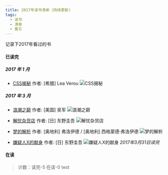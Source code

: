 ```yaml
---
title: 2017年读书清单（持续更新)
tags:
  - 读书
  - 清单
  - 备忘
---
```

记录下2017年看过的书

#### 已读完

##### 2017 年 1 月
* [CSS揭秘](https://book.douban.com/subject/26745943/)
  作者:  [希腊] Lea Verou
![CSS揭秘](/assets/blogImg/cssjiemi.jpg)

##### 2017 年 3 月
* [浪潮之巅](https://book.douban.com/subject/6709783/)
  作者:  [美国] 吴军
![浪潮之巅](/assets/blogImg/langchao.jpg)

* [解忧杂货店](https://book.douban.com/subject/25862578/)
  作者: [日] 东野圭吾
![解忧杂货店](/assets/blogImg/jieyouzahuodian.jpg)

* [梦的解析](https://book.douban.com/subject/1201821/)
  作者:  [奥地利] 弗洛伊德 / [奥地利] 西格蒙德·弗洛伊德
![梦的解析](/assets/blogImg/mengdejiexi.jpg)

* [嫌疑人X的献身](https://book.douban.com/subject/3211779/)
  作者: [日] 东野圭吾
![嫌疑人X的献身](/assets/blogImg/xianyiren.jpg)
*2017年3月31日读完*

#### 在读


> 计数：读完-5 在读-0 test
